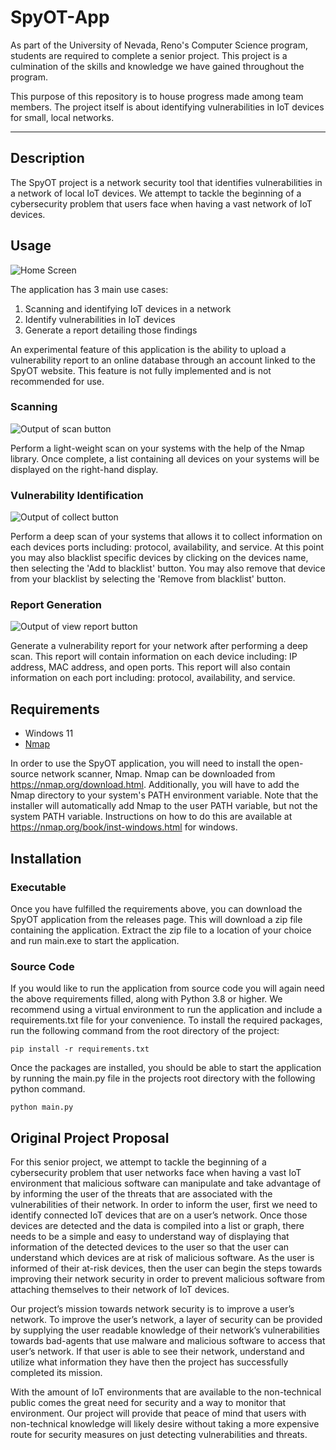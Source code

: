 # SpyOT-App

As part of the University of Nevada, Reno's Computer Science program, students are required to complete a senior
project. This project is a culmination of the skills and knowledge we have gained throughout the program.

This purpose of this repository is to house progress made among team members. The project itself is about identifying
vulnerabilities in IoT devices for small, local networks.

***

## Description

The SpyOT project is a network security tool that identifies vulnerabilities in a network of local IoT devices.
We attempt to tackle the beginning of a cybersecurity problem that users face when having a vast network of IoT devices.

## Usage

![Home Screen](https://github.com/SpyOT/SpyOT-App/tree/main/images/Home_Screen.png?raw=true)

The application has 3 main use cases:

1. Scanning and identifying IoT devices in a network
2. Identify vulnerabilities in IoT devices
3. Generate a report detailing those findings

An experimental feature of this application is the ability to upload a vulnerability report to an online database
through an account linked to the SpyOT website. This feature is not fully implemented and is not recommended for use.

### Scanning

![Output of scan button](https://github.com/SpyOT/SpyOT-App/tree/main/images/Scan_Output.png?raw=true)

Perform a light-weight scan on your
systems with the help of the Nmap library. Once complete,
a list containing all devices on your systems will
be displayed on the right-hand display.

### Vulnerability Identification

![Output of collect button](https://github.com/SpyOT/SpyOT-App/tree/main/images/Collect_Output.png?raw=true)

Perform a deep scan of your systems
that allows it to collect information on each devices ports
including: protocol, availability, and service. At this point
you may also blacklist specific devices by clicking on
the devices name, then selecting the 'Add to blacklist' button.
You may also remove that device from your blacklist by
selecting the 'Remove from blacklist' button.

### Report Generation

![Output of view report button](https://github.com/SpyOT/SpyOT-App/tree/main/images/Report_Output.png?raw=true)

Generate a vulnerability report for your network after performing a
deep scan. This report will contain information on each device including:
IP address, MAC address, and open ports. This report will also contain
information on each port including: protocol, availability, and service.

## Requirements

- Windows 11
- [Nmap](https://nmap.org/download.html)

In order to use the SpyOT application, you will need to install the open-source network scanner, Nmap. Nmap can be
downloaded from https://nmap.org/download.html. Additionally, you will have to add the Nmap directory to your system's
PATH environment variable. Note that the installer will automatically
add Nmap to the user PATH variable, but not the system PATH variable. Instructions on how to do this are available at
https://nmap.org/book/inst-windows.html for windows.

## Installation

### Executable

Once you have fulfilled the requirements above, you can download the SpyOT application from the releases page.
This will download a zip file containing the application. Extract the zip file to a location of your choice and run
main.exe to start the application.

### Source Code

If you would like to run the application from source code you will again need the above requirements filled, along with
Python 3.8 or higher. We recommend using a virtual environment to run the application and include a requirements.txt
file for your convenience. To install the required packages, run the following command from the root directory of the
project:

```
pip install -r requirements.txt
```

Once the packages are installed, you should be able to start the application by running the main.py file in the projects
root directory with the following python command.
    
```
python main.py
```
## Original Project Proposal

For this senior project, we attempt to tackle the beginning of a cybersecurity problem that user networks face when
having a vast IoT environment that malicious software can manipulate and take advantage of by informing the user of the
threats that are associated with the vulnerabilities of their network. In order to inform the user, first we need to
identify connected IoT devices that are on a user’s network. Once those devices are detected and the data is compiled
into a list or graph, there needs to be a simple and easy to understand way of displaying that information of the
detected devices to the user so that the user can understand which devices are at risk of malicious software. As the
user is informed of their at-risk devices, then the user can begin the steps towards improving their network security in
order to prevent malicious software from attaching themselves to their network of IoT devices.

Our project’s mission towards network security is to improve a user’s network. To improve the user’s network, a layer of
security can be provided by supplying the user readable knowledge of their network’s vulnerabilities towards bad-agents
that use malware and malicious software to access that user’s network. If that user is able to see their network,
understand and utilize what information they have then the project has successfully completed its mission.

With the amount of IoT environments that are available to the non-technical public comes the great need for security and
a way to monitor that environment. Our project will provide that peace of mind that users with non-technical knowledge
will likely desire without taking a more expensive route for security measures on just detecting vulnerabilities and
threats.
